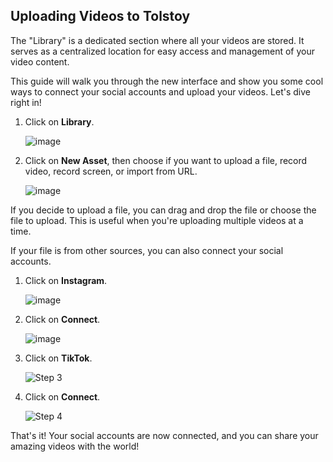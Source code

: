 ## Uploading Videos to Tolstoy

The "Library" is a dedicated section where all your videos are stored. It serves as a centralized location for easy access and management of your video content.

This guide will walk you through the new interface and show you some cool ways to connect your social accounts and upload your videos. Let's dive right in!

1. Click on **Library**. 
   
   ![image](https://github.com/user-attachments/assets/792050fe-93ee-437c-84d1-971f6d4d6891)

2. Click on **New Asset**, then choose if you want to upload a file, record video, record screen, or import from URL.
   
   ![image](https://github.com/user-attachments/assets/b4aa2290-1b3c-4e30-8129-f7c655b0615f)

If you decide to upload a file, you can drag and drop the file or choose the file to upload. This is useful when you're uploading multiple videos at a time.

If your file is from other sources, you can also connect your social accounts.

1. Click on **Instagram**.
   
   ![image](https://github.com/user-attachments/assets/7f58249c-0aeb-4771-bd2b-a05ca1ca95f3)

2. Click on **Connect**.
   
   ![image](https://github.com/user-attachments/assets/eff48236-d86e-4968-9edc-10ccb6c718c1)

3. Click on **TikTok**.
   
   ![Step 3](https://downloads.intercomcdn.com/i/o/940643232/b6b03fb115dc8929b2c0abc8/image.png)

4. Click on **Connect**.
   
   ![Step 4](https://downloads.intercomcdn.com/i/o/745399563/11eb5624abbc05fa55eef5ac/image.png)

That's it! Your social accounts are now connected, and you can share your amazing videos with the world!